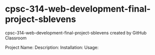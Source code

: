 # cpsc-314-web-development-final-project-sblevens
cpsc-314-web-development-final-project-sblevens created by GitHub Classroom

Project Name: 
Description:
Installation:
Usage:
